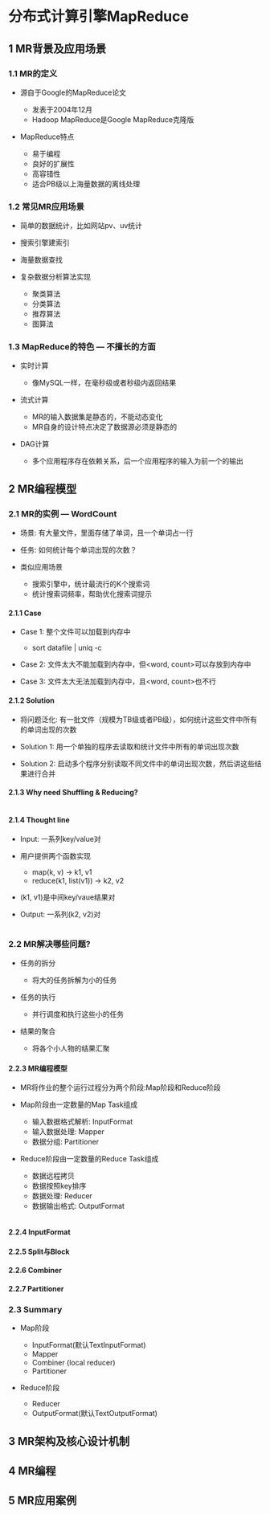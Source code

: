 # 分布式计算引擎MapReduce

## 1 MR背景及应用场景

### 1.1 MR的定义

- 源自于Google的MapReduce论文
	- 发表于2004年12月
	- Hadoop MapReduce是Google MapReduce克隆版
	
- MapReduce特点
	- 易于编程
	- 良好的扩展性
	- 高容错性
	- 适合PB级以上海量数据的离线处理

### 1.2 常见MR应用场景

- 简单的数据统计，比如网站pv、uv统计

- 搜索引擎建索引

- 海量数据查找

- 复杂数据分析算法实现
	- 聚类算法
	- 分类算法
	- 推荐算法
	- 图算法
	
### 1.3 MapReduce的特色 — 不擅长的方面

- 实时计算
	- 像MySQL一样，在毫秒级或者秒级内返回结果

- 流式计算
	- MR的输入数据集是静态的，不能动态变化
	- MR自身的设计特点决定了数据源必须是静态的
	
- DAG计算
	- 多个应用程序存在依赖关系，后一个应用程序的输入为前一个的输出

## 2 MR编程模型

### 2.1 MR的实例 — WordCount

- 场景: 有大量文件，里面存储了单词，且一个单词占一行

- 任务: 如何统计每个单词出现的次数？

- 类似应用场景
	- 搜索引擎中，统计最流行的K个搜索词
	- 统计搜索词频率，帮助优化搜索词提示
	
#### 2.1.1 Case

- Case 1: 整个文件可以加载到内存中
	- sort datafile | uniq -c
	
- Case 2: 文件太大不能加载到内存中，但<word, count>可以存放到内存中

- Case 3: 文件太大无法加载到内存中，且<word, count>也不行

#### 2.1.2 Solution

- 将问题泛化: 有一批文件（规模为TB级或者PB级），如何统计这些文件中所有的单词出现的次数

- Solution 1: 用一个单独的程序去读取和统计文件中所有的单词出现次数

- Solution 2: 启动多个程序分别读取不同文件中的单词出现次数，然后讲这些结果进行合并

#### 2.1.3 Why need Shuffling & Reducing?

![]()

#### 2.1.4 Thought line

- Input: 一系列key/value对

- 用户提供两个函数实现
	- map(k, v) -> k1, v1
	- reduce(k1, list(v1)) -> k2, v2
	
- (k1, v1)是中间key/vaue结果对

- Output: 一系列(k2, v2)对

![]()

### 2.2 MR解决哪些问题?

- 任务的拆分
	- 将大的任务拆解为小的任务
	
- 任务的执行
	- 并行调度和执行这些小的任务
	
- 结果的聚合
	- 将各个小人物的结果汇聚
	
#### 2.2.3 MR编程模型

- MR将作业的整个运行过程分为两个阶段:Map阶段和Reduce阶段

- Map阶段由一定数量的Map Task组成
	- 输入数据格式解析: InputFormat
	- 输入数据处理: Mapper
	- 数据分组: Partitioner
	
- Reduce阶段由一定数量的Reduce Task组成
	- 数据远程拷贝
	- 数据按照key排序
	- 数据处理: Reducer
	- 数据输出格式: OutputFormat

![]()

#### 2.2.4 InputFormat

#### 2.2.5 Split与Block

#### 2.2.6 Combiner

#### 2.2.7 Partitioner

### 2.3 Summary

- Map阶段
	- InputFormat(默认TextInputFormat)
	- Mapper
	- Combiner (local reducer)
	- Partitioner
	
- Reduce阶段
	- Reducer
	- OutputFormat(默认TextOutputFormat)

## 3 MR架构及核心设计机制

## 4 MR编程

## 5 MR应用案例